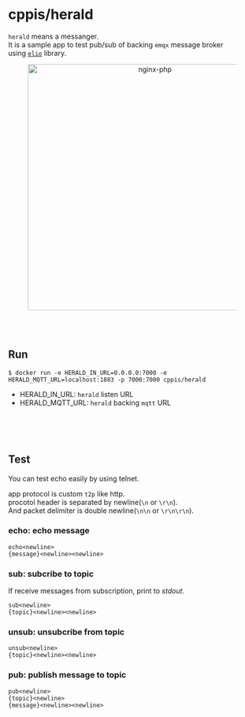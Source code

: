 # cppis/herald  
`herald` means a messanger.  
It is a sample app to test pub/sub of backing `emqx` message broker  
using [`elio`](https://github.com/cppis/elio) library.  

<figure>
  <div style="text-align:center">
    <img src="https://drive.google.com/uc?export=view&id=1kysK0cWuaM-dvw1eeLgB5U6NmmI70ZpW" style="width: 500; max-width: 100%; height: auto" title="nginx-php" />
  </div>
</figure>


<br/><br/>

## Run  
```shell
$ docker run -e HERALD_IN_URL=0.0.0.0:7000 -e HERALD_MQTT_URL=localhost:1883 -p 7000:7000 cppis/herald
```
* HERALD_IN_URL: `herald` listen URL  
* HERALD_MQTT_URL: `herald` backing `mqtt` URL  

<br/><br/><br/>

## Test  
You can test echo easily by using telnet.  

app protocol is custom `t2p` like http.  
procotol header is separated by newline(`\n` or `\r\n`).  
And packet delimiter is double newline(`\n\n` or `\r\n\r\n`).

### echo: echo message    
  ```
  echo<newline>
  {message}<newline><newline>
  ```
### sub: subcribe to topic    
  If receive messages from subscription, print to *stdout*. 
  ```
  sub<newline>
  {topic}<newline><newline>
  ```
### unsub: unsubcribe from topic  
  ```
  unsub<newline>
  {topic}<newline><newline>
  ```
### pub: publish message to topic  
  ```
  pub<newline>
  {topic}<newline>
  {message}<newline><newline>
  ```

